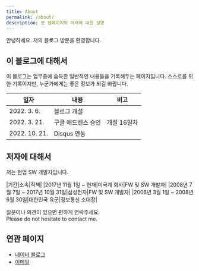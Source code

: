 ```yaml
---
title: About
permalink: /about/
description: 본 웹페이지와 저자에 대한 설명
---
```



안녕하세요. 저의 블로그 방문을 환영합니다. 


이 블로그에 대해서
---


이 블로그는 업무중에 습득한 일반적인 내용들을 기록해두는 페이지입니다. 
스스로를 위한 기록이지만, 누군가에게는 좋은 정보가 되길 바랍니다. 


|일자|내용|비고|
|---|---|---|
|2022. 3. 6.|블로그 개설|   |
|2022. 3. 21.|구글 애드센스 승인|개설 16일차|
|2022. 10. 21.|Disqus 연동|   |


저자에 대해서
---


저는 현업 SW 개발자입니다. 


|기간|소속|직책|
|2017년 11월 1일 ~ 현재|미국계 회사|FW 및 SW 개발자|
|2008년 7월 7일 ~ 2017년 10월 31일|삼성전자|FW 및 SW 개발자|
|2006년 3월 1일 ~ 2008년 6월 30일|대한민국 육군|정보통신 소대장|


질문이나 의견이 있으면 편하게 연락주세요. <br />
Please do not hesitate to contact me.


연관 페이지
---


- [네이버 블로그](https://blog.naver.com/boyinblue) 
- [이메일](mailto:boyinblue@hanmail.net)
